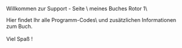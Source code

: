 Willkommen zur Support - Seite \ 
    meines Buches Rotor 1\

Hier findet Ihr alle Programm-Codes\ 
  und zusätzlichen Informationen\
           zum Buch.\
\
Viel Spaß !
